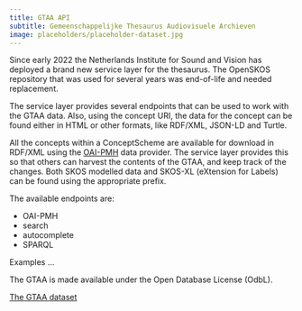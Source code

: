 ```yaml
---
title: GTAA API
subtitle: Gemeenschappelijke Thesaurus Audiovisuele Archieven
image: placeholders/placeholder-dataset.jpg
---
```


Since early 2022 the Netherlands Institute for Sound and Vision has deployed a brand new service layer for the thesaurus. The OpenSKOS repository that was used for several years was end-of-life and needed replacement. 

The service layer provides several endpoints that can be used to work with the GTAA data. Also, using the concept URI, the data for the concept can be found either in HTML or other formats, like RDF/XML, JSON-LD and Turtle. 

 All the concepts within a ConceptScheme are available for download in RDF/XML using the [OAI-PMH](https://www.openarchives.org/pmh/) data provider. The service layer provides this so that others can harvest the contents of the GTAA, and keep track of the changes. Both SKOS modelled data and SKOS-XL (eXtension for Labels) can be found using the appropriate prefix.

The available endpoints are:
* OAI-PMH
* search
* autocomplete
* SPARQL

Examples ...

The GTAA is made available under the Open Database License (OdbL).

[The GTAA dataset](datasets/gemeenschappelijke-thesaurus-voor-audiovisuele-archieven)
